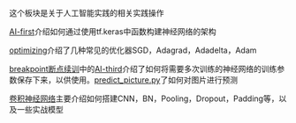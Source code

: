 这个板块是关于人工智能实践的相关实践操作

[AI-first](https://github.com/yiyading/NLP-and-ML/blob/master/AI_PRACTICE/AI-first.md)介绍如何通过使用tf.keras中函数构建神经网络的架构

[optimizing](https://github.com/yiyading/NLP-and-ML/tree/master/AI_PRACTICE/optimizing)介绍了几种常见的优化器SGD，Adagrad，Adadelta，Adam

[breakpoint断点续训](https://github.com/yiyading/NLP-and-ML/tree/master/AI_PRACTICE/breakpoint%E6%96%AD%E7%82%B9%E7%BB%AD%E8%AE%AD)中的[AI-third](https://github.com/yiyading/NLP-and-ML/blob/master/AI_PRACTICE/breakpoint%E6%96%AD%E7%82%B9%E7%BB%AD%E8%AE%AD/AI-third.md)介绍了如何将需要多次训练的神经网络的训练参数保存下来，以供使用。[predict_picture.py](https://github.com/yiyading/NLP-and-ML/blob/master/AI_PRACTICE/breakpoint%E6%96%AD%E7%82%B9%E7%BB%AD%E8%AE%AD/predict_picture.py)了如何对图片进行预测

[卷积神经网络](https://github.com/yiyading/NLP-and-ML/tree/master/AI_PRACTICE/%E5%8D%B7%E7%A7%AF%E7%A5%9E%E7%BB%8F%E7%BD%91%E7%BB%9C)主要介绍如何搭建CNN，BN，Pooling，Dropout，Padding等，以及一些实战模型

